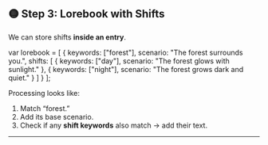 ## 🟡 Step 3: Lorebook with Shifts

We can store shifts **inside an entry**.

var lorebook = \[
{
keywords: \["forest"],
scenario: "The forest surrounds you.",
shifts: \[
{ keywords: \["day"], scenario: "The forest glows with sunlight." },
{ keywords: \["night"], scenario: "The forest grows dark and quiet." }
]
}
];

Processing looks like:

1. Match “forest.”
2. Add its base scenario.
3. Check if any **shift keywords** also match → add their text.

---
